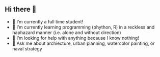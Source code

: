 ## Hi there 👋
- 🔭 I’m currently a full time student!
- 🌱 I’m currently learning programming (phython, R) in a reckless and haphazard manner (i.e. alone and without direction)
- 🤔 I’m looking for help with anything because I know nothing!
- 💬 Ask me about archiecture, urban planning, watercolor painting, or naval strategy
<!--
**kagraff/kagraff** is a ✨ _special_ ✨ repository because its `README.md` (this file) appears on your GitHub profile.

Here are some ideas to get you started:

- 🔭 I’m currently a full time student!
- 🌱 I’m currently learning programming (phython, R) in a reckless and haphazard manner
- 🤔 I’m looking for help with anything because I know nothing!
- 💬 Ask me about archiecture, urban planning, watercolor painting, or naval strategy
-->
